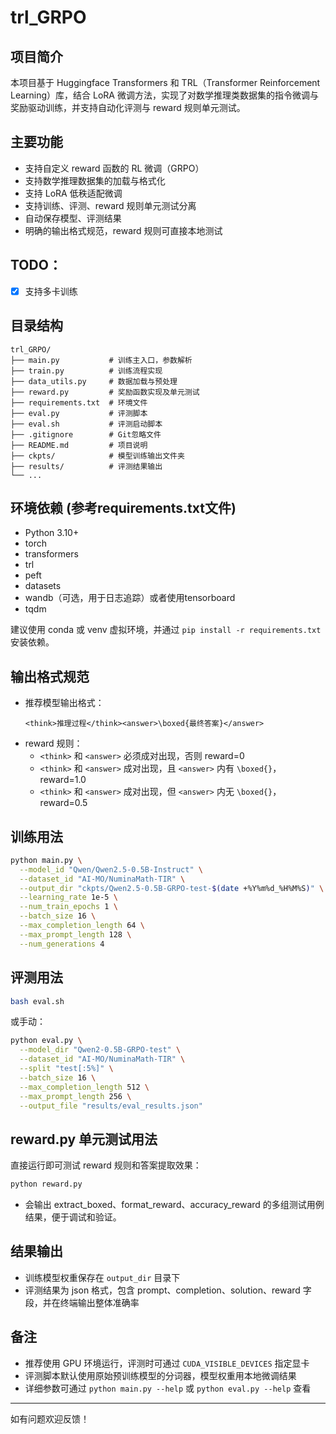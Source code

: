 # trl_GRPO

## 项目简介
本项目基于 Huggingface Transformers 和 TRL（Transformer Reinforcement Learning）库，结合 LoRA 微调方法，实现了对数学推理类数据集的指令微调与奖励驱动训练，并支持自动化评测与 reward 规则单元测试。

## 主要功能
- 支持自定义 reward 函数的 RL 微调（GRPO）
- 支持数学推理数据集的加载与格式化
- 支持 LoRA 低秩适配微调
- 支持训练、评测、reward 规则单元测试分离
- 自动保存模型、评测结果
- 明确的输出格式规范，reward 规则可直接本地测试

## TODO：
- [x] 支持多卡训练

## 目录结构
```
trl_GRPO/
├── main.py           # 训练主入口，参数解析
├── train.py          # 训练流程实现
├── data_utils.py     # 数据加载与预处理
├── reward.py         # 奖励函数实现及单元测试
├── requirements.txt  # 环境文件
├── eval.py           # 评测脚本
├── eval.sh           # 评测启动脚本
├── .gitignore        # Git忽略文件
├── README.md         # 项目说明
├── ckpts/            # 模型训练输出文件夹
├── results/          # 评测结果输出
└── ...
```

## 环境依赖 (参考requirements.txt文件)
- Python 3.10+
- torch
- transformers
- trl
- peft
- datasets
- wandb（可选，用于日志追踪）或者使用tensorboard
- tqdm

建议使用 conda 或 venv 虚拟环境，并通过 `pip install -r requirements.txt` 安装依赖。

## 输出格式规范
- 推荐模型输出格式：
  ```
  <think>推理过程</think><answer>\boxed{最终答案}</answer>
  ```
- reward 规则：
  - `<think>` 和 `<answer>` 必须成对出现，否则 reward=0
  - `<think>` 和 `<answer>` 成对出现，且 `<answer>` 内有 `\boxed{}`，reward=1.0
  - `<think>` 和 `<answer>` 成对出现，但 `<answer>` 内无 `\boxed{}`，reward=0.5

## 训练用法

```bash
python main.py \
  --model_id "Qwen/Qwen2.5-0.5B-Instruct" \
  --dataset_id "AI-MO/NuminaMath-TIR" \
  --output_dir "ckpts/Qwen2.5-0.5B-GRPO-test-$(date +%Y%m%d_%H%M%S)" \
  --learning_rate 1e-5 \
  --num_train_epochs 1 \
  --batch_size 16 \
  --max_completion_length 64 \
  --max_prompt_length 128 \
  --num_generations 4
```

## 评测用法

```bash
bash eval.sh
```
或手动：
```bash
python eval.py \
  --model_dir "Qwen2-0.5B-GRPO-test" \
  --dataset_id "AI-MO/NuminaMath-TIR" \
  --split "test[:5%]" \
  --batch_size 16 \
  --max_completion_length 512 \
  --max_prompt_length 256 \
  --output_file "results/eval_results.json"
```

## reward.py 单元测试用法

直接运行即可测试 reward 规则和答案提取效果：
```bash
python reward.py
```
- 会输出 extract_boxed、format_reward、accuracy_reward 的多组测试用例结果，便于调试和验证。

## 结果输出
- 训练模型权重保存在 `output_dir` 目录下
- 评测结果为 json 格式，包含 prompt、completion、solution、reward 字段，并在终端输出整体准确率

## 备注
- 推荐使用 GPU 环境运行，评测时可通过 `CUDA_VISIBLE_DEVICES` 指定显卡
- 评测脚本默认使用原始预训练模型的分词器，模型权重用本地微调结果
- 详细参数可通过 `python main.py --help` 或 `python eval.py --help` 查看

---
如有问题欢迎反馈！ 